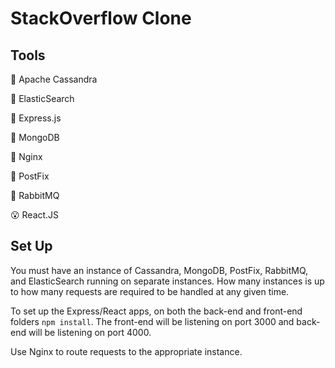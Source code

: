# StackOverflow Clone 
## Tools
:information_desk_person: Apache Cassandra 

:blowfish: ElasticSearch 

:bullettrain_front: Express.js 

:leaves: MongoDB

:bus: Nginx

:email: PostFix

:rabbit: RabbitMQ 

:open_mouth: React.JS 
## Set Up 
You must have an instance of Cassandra, MongoDB, PostFix, RabbitMQ, and ElasticSearch running on separate instances. How many instances is up to how many requests are required to be handled at any given time.

To set up the Express/React apps, on both the back-end and front-end folders `npm install`. The front-end will be listening on port 3000 and back-end will be listening on port 4000.

Use Nginx to route requests to the appropriate instance.
